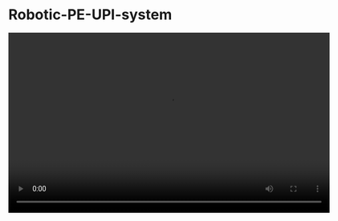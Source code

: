 # Robotic-PE-UPI-system

<video width="640" height="360" controls>
  <source src="images/Media1.mp4" type="video/mp4">
  Your browser does not support the video tag.
</video>

